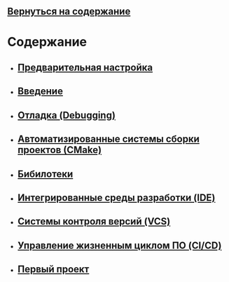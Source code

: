 ## [Вернуться на содержание](/README.md)

# Содержание

* ## [Предварительная настройка](/Технологии%20разработки%20ПО/Предварительная%20настройка.md)

* ## [Введение](/Технологии%20разработки%20ПО/Введение.md)

* ## [Отладка (Debugging)](Отладка.md)

* ## [Автоматизированные системы сборки проектов (СMake)](CMake.md)

* ## [Бибилотеки](Библиотеки.md)

* ## [Интегрированные среды разработки (IDE)](IDE.md)

* ## [Системы контроля версий (VCS)](VCS..md)

* ## [Управление жизненным циклом ПО (CI/CD)]()

* ## [Первый проект](Первый%20проект.md)
